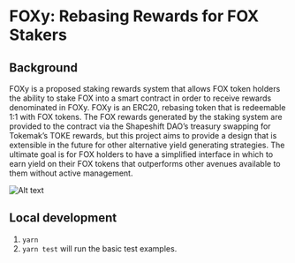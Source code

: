 # FOXy: Rebasing Rewards for FOX Stakers

## Background

FOXy is a proposed staking rewards system that allows FOX token holders the ability to stake FOX into a smart contract in order to receive rewards denominated in FOXy. FOXy is an ERC20, rebasing token that is redeemable 1:1 with FOX tokens. The FOX rewards generated by the staking system are provided to the contract via the Shapeshift DAO’s treasury swapping for Tokemak’s TOKE rewards, but this project aims to provide a design that is extensible in the future for other alternative yield generating strategies. The ultimate goal is for FOX holders to have a simplified interface in which to earn yield on their FOX tokens that outperforms other avenues available to them without active management.

![Alt text](docs/images/FOXy.png?raw=true "FOXy Diagram")

## Local development

1. `yarn`
2. `yarn test` will run the basic test examples.
